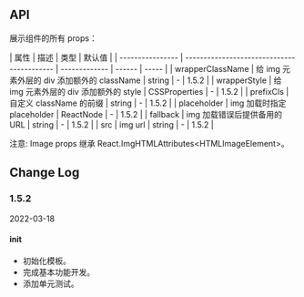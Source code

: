 ## API

展示组件的所有 props：

| 属性             | 描述                                       | 类型          | 默认值 |
| ---------------- | ------------------------------------------ | ------------- | ------ | ----- |
| wrapperClassName | 给 img 元素外层的 div 添加额外的 className | string        | -      | 1.5.2 |
| wrapperStyle     | 给 img 元素外层的 div 添加额外的 style     | CSSProperties | -      | 1.5.2 |
| prefixCls        | 自定义 className 的前缀                    | string        | -      | 1.5.2 |
| placeholder      | img 加载时指定 placeholder                 | ReactNode     | -      | 1.5.2 |
| fallback         | img 加载错误后提供备用的 URL               | string        | -      | 1.5.2 |
| src              | img url                                    | string        | -      | 1.5.2 |

注意: Image props 继承 React.ImgHTMLAttributes&lt;HTMLImageElement&gt;。

## Change Log

### 1.5.2

2022-03-18

#### init

- 初始化模板。
- 完成基本功能开发。
- 添加单元测试。
